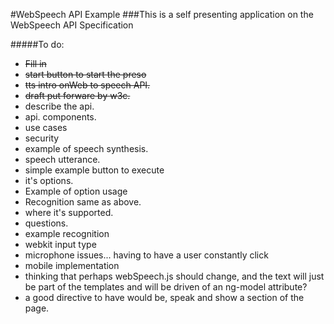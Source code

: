 #WebSpeech API Example
###This is a self presenting application on the WebSpeech API Specification


#####To do:
 * ~~Fill in~~
 * ~~start button to start the preso~~
 * ~~tts intro onWeb to speech API.~~
 * ~~draft put forware by w3c.~~
 * describe the api.
 * api. components.
 *  use cases
 * security
 * example of speech synthesis.
 * speech utterance.
 * simple example button to execute
 * it's options.
 * Example of option usage
 * Recognition same as above.
 * where it's supported.
 * questions.
 * example recognition
 * webkit input type
 * microphone issues... having to have a user constantly click
 * mobile implementation
 * thinking that perhaps webSpeech.js should change, and the text will just be part of the templates and will be driven of an ng-model attribute?
 * a good directive to have would be, speak and show a section of the page.
 